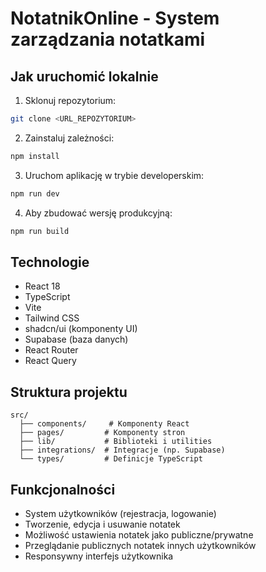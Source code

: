 
# NotatnikOnline - System zarządzania notatkami

## Jak uruchomić lokalnie

1. Sklonuj repozytorium:
```sh
git clone <URL_REPOZYTORIUM>
```

2. Zainstaluj zależności:
```sh
npm install
```

3. Uruchom aplikację w trybie developerskim:
```sh
npm run dev
```

4. Aby zbudować wersję produkcyjną:
```sh
npm run build
```

## Technologie

- React 18
- TypeScript
- Vite
- Tailwind CSS
- shadcn/ui (komponenty UI)
- Supabase (baza danych)
- React Router
- React Query

## Struktura projektu

```
src/
  ├── components/     # Komponenty React
  ├── pages/         # Komponenty stron
  ├── lib/           # Biblioteki i utilities
  ├── integrations/  # Integracje (np. Supabase)
  └── types/         # Definicje TypeScript
```

## Funkcjonalności

- System użytkowników (rejestracja, logowanie)
- Tworzenie, edycja i usuwanie notatek
- Możliwość ustawienia notatek jako publiczne/prywatne
- Przeglądanie publicznych notatek innych użytkowników
- Responsywny interfejs użytkownika
